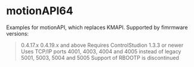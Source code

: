 # motionAPI64
Examples for motionAPI, which replaces KMAPI.
Supported by fimrmware versions:
> 0.4.17.x
> 0.4.19.x and above
Requires ControlStudion 1.3.3 or newer
Uses TCP/IP ports 4001, 4003, 4004 and 4005 instead of legacy 5001, 5003, 5004 and 5005
Support of RBOOTP is discontinued
